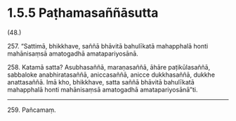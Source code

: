 # 1.5.5 Paṭhamasaññāsutta

(48.)

257\. “Sattimā, bhikkhave, saññā bhāvitā bahulīkatā mahapphalā honti mahānisaṃsā amatogadhā amatapariyosānā.

258\. Katamā satta? Asubhasaññā, maraṇasaññā, āhāre paṭikūlasaññā, sabbaloke anabhiratasaññā, aniccasaññā, anicce dukkhasaññā, dukkhe anattasaññā. Imā kho, bhikkhave, satta saññā bhāvitā bahulīkatā mahapphalā honti mahānisaṃsā amatogadhā amatapariyosānā”ti.

---

259\. Pañcamaṃ.
